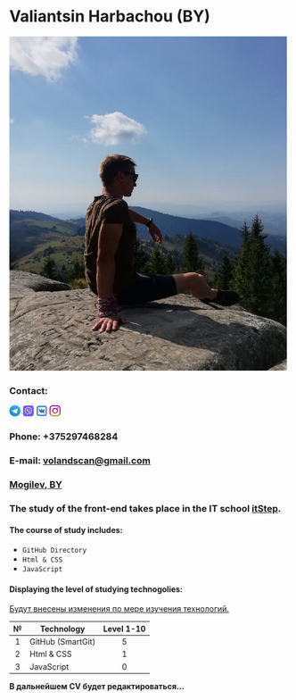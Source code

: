 # Valiantsin Harbachou (BY)
![Photo](img%20VC/Моё%20фото%20основа.png)

### Contact:
[![logo](img%20VC/Telegram%20logo.png)](t.me/vojiik_ride) [![logo](img%20VC/viber%20logo1.png)](https://viber.click/375297468284) [![logo](img%20VC/vk%20final%20logo%202.png)](https://vk.com/vojiik_ride) [![logo](img%20VC/inst%20final%20logo.png)](https://www.instagram.com/vojiik_ride/)
### Phone: +375297468284
### E-mail: volandscan@gmail.com
### [Mogilev, BY](https://www.google.com/maps/place/%D0%9C%D0%BE%D0%B3%D0%B8%D0%BB%D1%91%D0%B2,+%D0%91%D0%B5%D0%BB%D0%B0%D1%80%D1%83%D1%81%D1%8C/@53.9168,30.3449,9z/data=!4m5!3m4!1s0x46d0521c52844571:0xcf85d14239bb73b6!8m2!3d53.8980663!4d30.3325337?hl=ru)
### The study of the front-end takes place in the IT school [itStep](https://itstep.by/).
#### The course of study includes:
- `GitHub Directory`
- `Html & CSS`
- `JavaScript`

#### Displaying the level of studying technogolies:
<u>Будут внесены изменения по мере изучения технологий.</u>

|№ | Technology | Level 1-10|
|:---:|---|:---:|
|1| GitHub (SmartGit)| 5|
|2| Html & CSS| 1|
|3| JavaScript| 0|

<b>В дальнейшем CV будет редактироваться...</b>